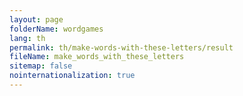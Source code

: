 ```yaml
---
layout: page
folderName: wordgames
lang: th
permalink: th/make-words-with-these-letters/result
fileName: make_words_with_these_letters
sitemap: false
nointernationalization: true 
---
```

